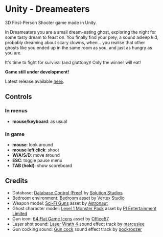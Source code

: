 # Unity - Dreameaters

3D First-Person Shooter game made in Unity.

In Dreameaters you are a small dream-eating ghost, exploring the night for some tasty dream to feast on.
You finally find your prey, a sound asleep kid, probably dreaming about scary clowns, when... you realise that other ghosts like you ended up in the same room as you, and just as hungry as you are.

It's time to fight for survival (and gluttony)!
Only the winner will eat!

**Game still under development!**

Latest release available [here](https://github.com/oddlord/unity-dreameaters/raw/master/Dreameaters/Release/Dreameaters-win_x64.zip).

## Controls

### In menus

* **mouse/keyboard**: as usual

### In game

* **mouse**: look around
* **mouse left click**: shoot
* **W/A/S/D**: move around
* **ESC**: toggle pause menu
* **TAB (hold)**: show scoreboard

## Credits

* Database: [Database Control (Free)](https://assetstore.unity.com/packages/tools/network/database-control-free-41337) by [Solution Studios](https://assetstore.unity.com/publishers/7260)
* Bedroom environment: [Bedroom](https://assetstore.unity.com/packages/3d/props/interior/bedroom-9337) asset by [Vertex Studio](https://assetstore.unity.com/publishers/2053)
* Weapon model: [Sci-Fi Guns](https://assetstore.unity.com/packages/3d/props/guns/sci-fi-guns-88461) asset by [Astronaut](https://assetstore.unity.com/publishers/24538)
* Ghost character model: [Level 1 Monster Pack](https://assetstore.unity.com/packages/3d/characters/creatures/level-1-monster-pack-77703) asset by [PI Entertainment Limited](https://assetstore.unity.com/publishers/10960)
* Gun icon: [64 Flat Game Icons](https://assetstore.unity.com/packages/2d/gui/icons/64-flat-game-icons-36440) asset by [Office57](https://assetstore.unity.com/publishers/13242)
* Laser shot sound: [Laser Wrath 4](https://freesound.org/people/marcuslee/sounds/42106/) sound effect track by [marcuslee](https://freesound.org/people/marcuslee/)
* Gun cocking sound: [Gun cock](https://freesound.org/people/pockroozer/sounds/421794/) sound effect track by [pockroozer](https://freesound.org/people/pockroozer/)
